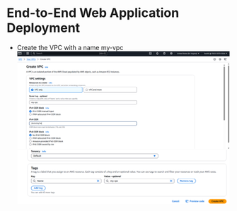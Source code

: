 # End-to-End Web Application Deployment
* Create the VPC with a name my-vpc
![img.png](img.png)
![img_1.png](img_1.png)
